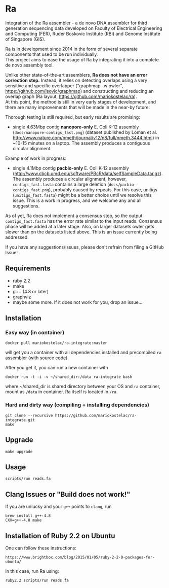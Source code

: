 # Ra
Integration of the Ra assembler - a de novo DNA assembler for third generation sequencing data developed on Faculty of Electrical Engineering and Computing (FER), Ruder Boskovic Institute (RBI) and Genome Institute of Singapore (GIS).   

Ra is in development since 2014 in the form of several separate components that used to be run individually.  
This project aims to ease the usage of Ra by integrating it into a complete de novo assembly tool.  

Unlike other state-of-the-art assemblers, **Ra does not have an error correction step.** Instead, it relies on detecting overlaps using a very sensitive and specific overlapper ("graphmap -w owler", https://github.com/isovic/graphmap) and constructing and reducing an overlap graph (Ra layout, https://github.com/mariokostelac/ra).  
At this point, the method is still in very early stages of development, and there are many improvements that will be made in the near-by future:  

Thorough testing is still required, but early results are promising:  
- single 4.63Mbp contig **nanopore-only** E. Coli K-12 assembly (```docs/nanopore-contigs_fast.png```) (dataset published by Loman et al. http://www.nature.com/nmeth/journal/v12/n8/full/nmeth.3444.html) in ~10-15 minutes on a laptop. The assembly produces a contiguous circular alignment.  

Example of work in progress:  
- single 4.1Mbp contig **pacbio-only** E. Coli K-12 assembly (http://www.cbcb.umd.edu/software/PBcR/data/selfSampleData.tar.gz). The assembly produces a circular alignment, however, ```contigs_fast.fasta``` contains a large deletion (```docs/pacbio-contigs_fast.png```), probably caused by repeats. For this case, unitigs (```unitigs_fast.fasta```) might be a better choice until we resolve this issue. This is a work in progress, and we welcome any and all suggestions.  

As of yet, Ra does not implement a consensus step, so the output ```contigs_fast.fasta``` has the error rate similar to the input reads. Consensus phase will be added at a later stage. Also, on larger datasets owler gets slower than on the datasets listed above. This is an issue currently being addressed.  

If you have any suggestions/issues, please don't refrain from filing a GitHub Issue!


## Requirements  
- ruby 2.2  
- make  
- g++ (4.8 or later)  
- graphviz  
- maybe some more. If it does not work for you, drop an issue...  

## Installation  
### Easy way (in container)
```
docker pull mariokostelac/ra-integrate:master
```
will get you a container with all dependencies installed and precompiled `ra` assembler (with source code).

After you get it, you can run a new container with
```
docker run -t -i -v ~/shared_dir:/data ra-integrate bash
```
where ~/shared_dir is shared directory between your OS and `ra` container, mount as `/data` in container.
Ra itself is located in `/ra`.

### Hard and dirty way (compiling + installing dependencies)
```  
git clone --recursive https://github.com/mariokostelac/ra-integrate.git  
make  
```  

## Upgrade  
```  
make upgrade
```  

## Usage  
```  
scripts/run reads.fa  
```  

## Clang Issues or "Build does not work!"  
If you are unlucky and your `g++` points to `clang`, run  
```  
brew install g++-4.8  
CXX=g++-4.8 make  
```  

## Installation of Ruby 2.2 on Ubuntu  
One can follow these instructions:
```  
https://www.brightbox.com/blog/2015/01/05/ruby-2-2-0-packages-for-ubuntu/  
```  
In this case, run Ra using:
```  
ruby2.2 scripts/run reads.fa  
```
